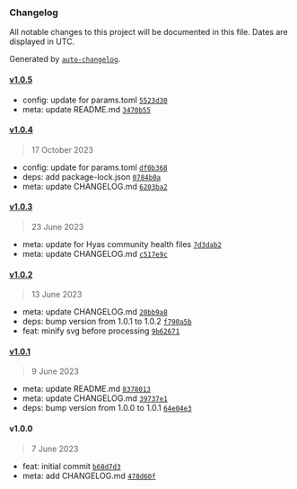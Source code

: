 ### Changelog

All notable changes to this project will be documented in this file. Dates are displayed in UTC.

Generated by [`auto-changelog`](https://github.com/CookPete/auto-changelog).

#### [v1.0.5](https://github.com/gethyas/inline-svg/compare/v1.0.4...v1.0.5)

- config: update for params.toml [`5523d30`](https://github.com/gethyas/inline-svg/commit/5523d30b2d87b7fc92da6d357b780e597ce83a80)
- meta: update README.md [`3470b55`](https://github.com/gethyas/inline-svg/commit/3470b552d25ec4aeb28e2f319b8d055d8e522562)

#### [v1.0.4](https://github.com/gethyas/inline-svg/compare/v1.0.3...v1.0.4)

> 17 October 2023

- config: update for params.toml [`df0b368`](https://github.com/gethyas/inline-svg/commit/df0b368063eaf446a13687e4ca0d36cfc5fb282d)
- deps: add package-lock.json [`0784b0a`](https://github.com/gethyas/inline-svg/commit/0784b0a30437a9634349be4532856d353693ebf2)
- meta: update CHANGELOG.md [`6203ba2`](https://github.com/gethyas/inline-svg/commit/6203ba2a5240341f52d1e5dce9bf95d55212466a)

#### [v1.0.3](https://github.com/gethyas/inline-svg/compare/v1.0.2...v1.0.3)

> 23 June 2023

- meta: update for Hyas community health files [`7d3dab2`](https://github.com/gethyas/inline-svg/commit/7d3dab2d001fc95e6b4e68dd7cfa4c7770d841ad)
- meta: update CHANGELOG.md [`c517e9c`](https://github.com/gethyas/inline-svg/commit/c517e9ce1877a31ec6b2c6b34127101f145c4ff1)

#### [v1.0.2](https://github.com/gethyas/inline-svg/compare/v1.0.1...v1.0.2)

> 13 June 2023

- meta: update CHANGELOG.md [`20bb9a8`](https://github.com/gethyas/inline-svg/commit/20bb9a8b017d9a2f50591ba75032f35dd65b430a)
- deps: bump version from 1.0.1 to 1.0.2 [`f790a5b`](https://github.com/gethyas/inline-svg/commit/f790a5b3653ae4342e031723011f25d356d3dea1)
- feat: minify svg before processing [`9b62671`](https://github.com/gethyas/inline-svg/commit/9b626713e3ccfcdd69f83d1806fd2e97cdf990ac)

#### [v1.0.1](https://github.com/gethyas/inline-svg/compare/v1.0.0...v1.0.1)

> 9 June 2023

- meta: update README.md [`8378013`](https://github.com/gethyas/inline-svg/commit/8378013033bbcd5fff3cfbc7a9ca3b60d96b1d72)
- meta: update CHANGELOG.md [`39737e1`](https://github.com/gethyas/inline-svg/commit/39737e1e00e16c75d63a07f78d93172846405d05)
- deps: bump version from 1.0.0 to 1.0.1 [`64e04e3`](https://github.com/gethyas/inline-svg/commit/64e04e324556eda576579bf45a8fd318d4bb0bea)

#### v1.0.0

> 7 June 2023

- feat: initial commit [`b68d7d3`](https://github.com/gethyas/inline-svg/commit/b68d7d3f89460ee4f8a1487ea7791f297f127a07)
- meta: add CHANGELOG.md [`478d60f`](https://github.com/gethyas/inline-svg/commit/478d60f9f687c871c537af023862db6b3841e8c7)
